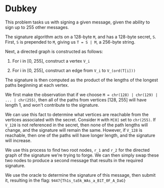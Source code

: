 # Dubkey

This problem tasks us with signing a given message, given the ability to sign up to 255 other messages.

The signature algorithm acts on a 128-byte `M`, and has a 128-byte secret, `S`. First, `S` is prepended to `M`, giving us `T = S | M`, a 256-byte string.

Next, a directed graph is constructed as follows:

1) For i in [0, 255], construct a vertex `V_i`

2) For i in [0, 255], construct an edge from `V_i` to `V_(ord(T[i]))`

The signature is then computed as the product of the lengths of the longest paths beginning at each vertex.

We first make the observation that if we choose `M = chr(128) | chr(129) | ... | chr(255)`, then all of the paths from vertices [128, 255] will have length 1, and won't contribute to the signature.

We can use this fact to determine what vertices are reachable from the vertices associated with the secret. Consider `M` with `M[0]` set to `chr(255)`. If `V_128` is not referenced in the secret, then none of the path lengths will change, and the signature will remain the same. However, if `V_128` is reachable, then one of the paths will have longer length, and the signature will increase.

We use this process to find two root nodes, `r_1` and `r_2` for the directed graph of the signature we're trying to forge. We can then simply swap these two nodes to produce a second message that results in the required signature.

We use the oracle to determine the signature of this message, then submit it, resulting in the flag: `9447{Th1s_ta5k_WAs_a_B1T_0F_A_DaG}`
